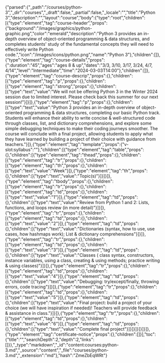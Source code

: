 {"parsed":{"_path":"/courses/python-3","_dir":"courses","_draft":false,"_partial":false,"_locale":"","title":"Python 3","description":"","layout":"course","body":{"type":"root","children":[{"type":"element","tag":"course-header","props":{"background":"/images/graphics/python-graphic.png","color":"emerald","description":"Python 3 provides an in-depth overview of object-oriented programming & data structures, and completes students' study of the fundamental concepts they will need to effectively write Python code.","icon":"/images/icons/python.png","name":"Python 3"},"children":[]},{"type":"element","tag":"course-details","props":{":duration":"45","ages":"ages 8 & up","dates":"3/3, 3/10, 3/17, 3/24, 4/7, 4/14","level":"Intermediate","time":"2024-03-03T14:00"},"children":[]},{"type":"element","tag":"course-descrip","props":{},"children":[{"type":"element","tag":"p","props":{},"children":[{"type":"element","tag":"strong","props":{},"children":[{"type":"text","value":"We will not be offering Python 3 in the Winter 2024 session due to limited interest. Please check back this summer for our next session!"}]}]},{"type":"element","tag":"p","props":{},"children":[{"type":"text","value":"Python 3 provides an in-depth overview of object-oriented programming & data structures, completing our basic Python track. Students will enhance their ability to write concise & well-structured code through classes, list, and dictionary comprehensions, and explore some simple debugging techniques to make their coding journeys smoother. The course will conclude with a final project, allowing students to apply what they have learned by building a project of their choice with guidance from teachers."}]},{"type":"element","tag":"template","props":{"v-slot:syllabus":""},"children":[{"type":"element","tag":"table","props":{},"children":[{"type":"element","tag":"thead","props":{},"children":[{"type":"element","tag":"tr","props":{},"children":[{"type":"element","tag":"th","props":{},"children":[{"type":"text","value":"Week"}]},{"type":"element","tag":"th","props":{},"children":[{"type":"text","value":"Topic(s)"}]}]}]},{"type":"element","tag":"tbody","props":{},"children":[{"type":"element","tag":"tr","props":{},"children":[{"type":"element","tag":"td","props":{},"children":[{"type":"text","value":"1"}]},{"type":"element","tag":"td","props":{},"children":[{"type":"text","value":"Review from Python 1 and 2:  Lists, functions, and loops review (in more detail)"}]}]},{"type":"element","tag":"tr","props":{},"children":[{"type":"element","tag":"td","props":{},"children":[{"type":"text","value":"2"}]},{"type":"element","tag":"td","props":{},"children":[{"type":"text","value":"Dictionaries  (syntax,  how to use, use cases, how hashmaps work);  List & dictionary comprehensions"}]}]},{"type":"element","tag":"tr","props":{},"children":[{"type":"element","tag":"td","props":{},"children":[{"type":"text","value":"3"}]},{"type":"element","tag":"td","props":{},"children":[{"type":"text","value":"Classes  ( class syntax, constructors, instance variables, using a class, creating & using methods; practice writing & using classes)"}]}]},{"type":"element","tag":"tr","props":{},"children":[{"type":"element","tag":"td","props":{},"children":[{"type":"text","value":"4"}]},{"type":"element","tag":"td","props":{},"children":[{"type":"text","value":"Debugging:  try/except/finally, throwing errors, code tracing"}]}]},{"type":"element","tag":"tr","props":{},"children":[{"type":"element","tag":"td","props":{},"children":[{"type":"text","value":"5"}]},{"type":"element","tag":"td","props":{},"children":[{"type":"text","value":"Final project: build a project of your choice (we will have inspiration if needed)! Teachers will provide feedback & assistance in class."}]}]},{"type":"element","tag":"tr","props":{},"children":[{"type":"element","tag":"td","props":{},"children":[{"type":"text","value":"6"}]},{"type":"element","tag":"td","props":{},"children":[{"type":"text","value":"Complete final project"}]}]}]}]}]}]},{"type":"element","tag":"certificate-notice","props":{},"children":[]}],"toc":{"title":"","searchDepth":2,"depth":2,"links":[]}},"_type":"markdown","_id":"content:courses:python-3.md","_source":"content","_file":"courses/python-3.md","_extension":"md"},"hash":"ZmeZbEqWRt"}